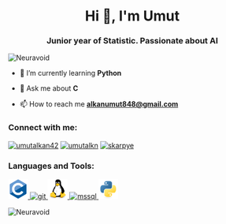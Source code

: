 <h1 align="center">Hi 👋, I'm Umut</h1>
<h3 align="center">Junior year of Statistic. Passionate about AI</h3>

<p align="left"> <img src="https://komarev.com/ghpvc/?username=Neuravoid&label=Profile%20views&color=0e75b6&style=flat" alt="Neuravoid" /> </p>

- 🌱 I’m currently learning **Python**

- 💬 Ask me about **C**

- 📫 How to reach me **alkanumut848@gmail.com**

<h3 align="left">Connect with me:</h3>
<p align="left">
<a href="https://linkedin.com/in/umutalkan42" target="blank"><img align="center" src="https://raw.githubusercontent.com/rahuldkjain/github-profile-readme-generator/master/src/images/icons/Social/linked-in-alt.svg" alt="umutalkan42" height="30" width="40" /></a>
<a href="https://kaggle.com/umutalkn" target="blank"><img align="center" src="https://raw.githubusercontent.com/rahuldkjain/github-profile-readme-generator/master/src/images/icons/Social/kaggle.svg" alt="umutalkn" height="30" width="40" /></a>
<a href="https://www.leetcode.com/skarpye" target="blank"><img align="center" src="https://raw.githubusercontent.com/rahuldkjain/github-profile-readme-generator/master/src/images/icons/Social/leet-code.svg" alt="skarpye" height="30" width="40" /></a>
</p>

<h3 align="left">Languages and Tools:</h3>
<p align="left"> <a href="https://www.cprogramming.com/" target="_blank" rel="noreferrer"> <img src="https://raw.githubusercontent.com/devicons/devicon/master/icons/c/c-original.svg" alt="c" width="40" height="40"/> </a> <a href="https://git-scm.com/" target="_blank" rel="noreferrer"> <img src="https://www.vectorlogo.zone/logos/git-scm/git-scm-icon.svg" alt="git" width="40" height="40"/> </a> <a href="https://www.linux.org/" target="_blank" rel="noreferrer"> <img src="https://raw.githubusercontent.com/devicons/devicon/master/icons/linux/linux-original.svg" alt="linux" width="40" height="40"/> </a> <a href="https://www.microsoft.com/en-us/sql-server" target="_blank" rel="noreferrer"> <img src="https://www.svgrepo.com/show/303229/microsoft-sql-server-logo.svg" alt="mssql" width="40" height="40"/> </a> <a href="https://www.python.org" target="_blank" rel="noreferrer"> <img src="https://raw.githubusercontent.com/devicons/devicon/master/icons/python/python-original.svg" alt="python" width="40" height="40"/> </a> </p>

<p><img align="center" src="https://github-readme-stats.vercel.app/api/top-langs?username=Neuravoid&show_icons=true&locale=en&layout=compact" alt="Neuravoid" /></p>
